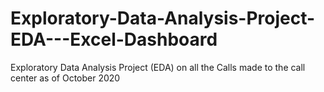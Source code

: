 # Exploratory-Data-Analysis-Project-EDA---Excel-Dashboard
Exploratory Data Analysis Project (EDA) on all the Calls made to the call center as of October 2020
